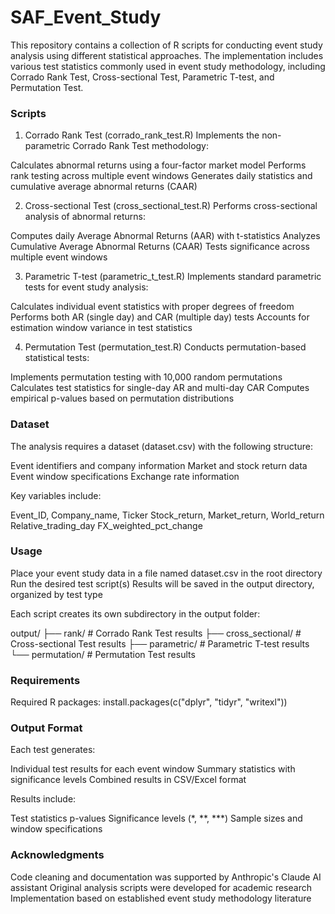 # SAF_Event_Study

This repository contains a collection of R scripts for conducting event study analysis using different statistical approaches. The implementation includes various test statistics commonly used in event study methodology, including Corrado Rank Test, Cross-sectional Test, Parametric T-test, and Permutation Test.

### Scripts

1. Corrado Rank Test (corrado_rank_test.R)
Implements the non-parametric Corrado Rank Test methodology:

Calculates abnormal returns using a four-factor market model
Performs rank testing across multiple event windows
Generates daily statistics and cumulative average abnormal returns (CAAR)

2. Cross-sectional Test (cross_sectional_test.R)
Performs cross-sectional analysis of abnormal returns:

Computes daily Average Abnormal Returns (AAR) with t-statistics
Analyzes Cumulative Average Abnormal Returns (CAAR)
Tests significance across multiple event windows

3. Parametric T-test (parametric_t_test.R)
Implements standard parametric tests for event study analysis:

Calculates individual event statistics with proper degrees of freedom
Performs both AR (single day) and CAR (multiple day) tests
Accounts for estimation window variance in test statistics

4. Permutation Test (permutation_test.R)
Conducts permutation-based statistical tests:

Implements permutation testing with 10,000 random permutations
Calculates test statistics for single-day AR and multi-day CAR
Computes empirical p-values based on permutation distributions

### Dataset
The analysis requires a dataset (dataset.csv) with the following structure:

Event identifiers and company information
Market and stock return data
Event window specifications
Exchange rate information

Key variables include:

Event_ID, Company_name, Ticker
Stock_return, Market_return, World_return
Relative_trading_day
FX_weighted_pct_change

### Usage

Place your event study data in a file named dataset.csv in the root directory
Run the desired test script(s)
Results will be saved in the output directory, organized by test type

Each script creates its own subdirectory in the output folder:

output/
├── rank/             # Corrado Rank Test results
├── cross_sectional/  # Cross-sectional Test results
├── parametric/       # Parametric T-test results
└── permutation/      # Permutation Test results

### Requirements

Required R packages:
install.packages(c("dplyr", "tidyr", "writexl"))

### Output Format

Each test generates:

Individual test results for each event window
Summary statistics with significance levels
Combined results in CSV/Excel format

Results include:

Test statistics
p-values
Significance levels (*, **, ***)
Sample sizes and window specifications

### Acknowledgments

Code cleaning and documentation was supported by Anthropic's Claude AI assistant
Original analysis scripts were developed for academic research
Implementation based on established event study methodology literature

